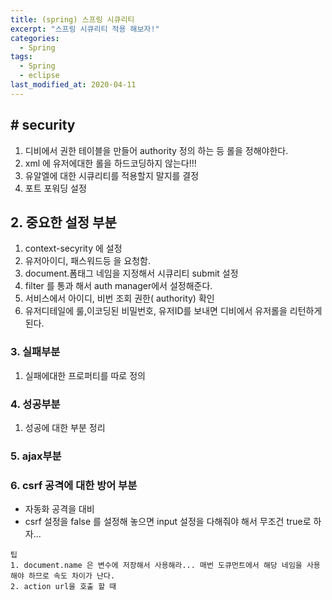 ```yaml
---
title: (spring) 스프링 시큐리티
excerpt: "스프링 시큐리티 적용 해보자!"
categories:
  - Spring 
tags:
  - Spring
  - eclipse
last_modified_at: 2020-04-11
---
```


## # security

1. 디비에서 권한 테이블을 만들어 authority 정의 하는 등 롤을 정해야한다. 
2. xml 에 유저에대한 롤을 하드코딩하지 않는다!!!
3. 유알엘에 대한 시큐리티를 적용할지 말지를 결정
4. 포트 포워딩 설정


## 2. 중요한 설정 부분
1. context-secyrity 에 설정
2. 유저아이디, 패스워드등 을 요청함.
3. document.폼태그 네임을 지정해서 시큐리티 submit 설정
4. filter 를 통과 해서 auth manager에서 설정해준다.
5. 서비스에서 아이디, 비번 조회 권한( authority) 확인
6. 유저디테일에 룰,이코딩된 비밀번호, 유저ID를 보내면 디비에서 유저롤을 리턴하게 된다.

### 3. 실패부분
1. 실패에대한 프로퍼티를 따로 정의 

### 4. 성공부분
1. 성공에 대한 부분 정리

### 5. ajax부분

### 6. csrf 공격에 대한 방어 부분
- 자동화 공격을 대비
- csrf 설정을 false 를 설정해 놓으면 input 설정을 다해줘야 해서 무조건 true로 하자...


```
팁 
1. document.name 은 변수에 저장해서 사용해라... 매번 도큐먼트에서 해당 네임을 사용해야 하므로 속도 차이가 난다.
2. action url을 호출 할 때
```